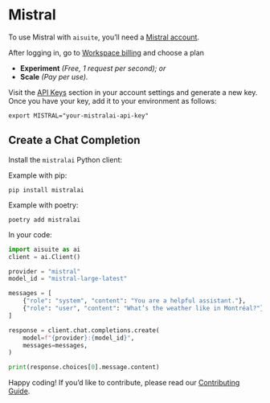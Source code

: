 # Mistral

To use Mistral with `aisuite`, you’ll need a [Mistral account](https://console.mistral.ai/). 

After logging in, go to [Workspace billing](https://console.mistral.ai/billing) and choose a plan
- **Experiment** *(Free, 1 request per second); or*
- **Scale** *(Pay per use).*

Visit the [API Keys](https://console.mistral.ai/api-keys/) section in your account settings and generate a new key. Once you have your key, add it to your environment as follows:

```shell
export MISTRAL="your-mistralai-api-key"
```
## Create a Chat Completion

Install the `mistralai` Python client:

Example with pip:
```shell
pip install mistralai
```

Example with poetry:
```shell
poetry add mistralai
```

In your code:
```python
import aisuite as ai
client = ai.Client()

provider = "mistral"
model_id = "mistral-large-latest"

messages = [
    {"role": "system", "content": "You are a helpful assistant."},
    {"role": "user", "content": "What’s the weather like in Montréal?"},
]

response = client.chat.completions.create(
    model=f"{provider}:{model_id}",
    messages=messages,
)

print(response.choices[0].message.content)
```

Happy coding! If you’d like to contribute, please read our [Contributing Guide](../CONTRIBUTING.md).
